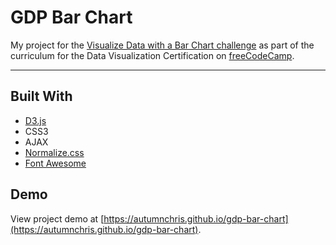 # GDP Bar Chart

My project for the [Visualize Data with a Bar Chart challenge](https://learn.freecodecamp.org/data-visualization/data-visualization-projects/visualize-data-with-a-bar-chart) as part of the curriculum for the Data Visualization Certification on [freeCodeCamp](https://www.freecodecamp.org).

---

## Built With
* [D3.js](https://d3js.org)
* CSS3
* AJAX
* [Normalize.css](https://necolas.github.io/normalize.css)
* [Font Awesome](https://fontawesome.com)

## Demo

View project demo at [https://autumnchris.github.io/gdp-bar-chart](https://autumnchris.github.io/gdp-bar-chart).
